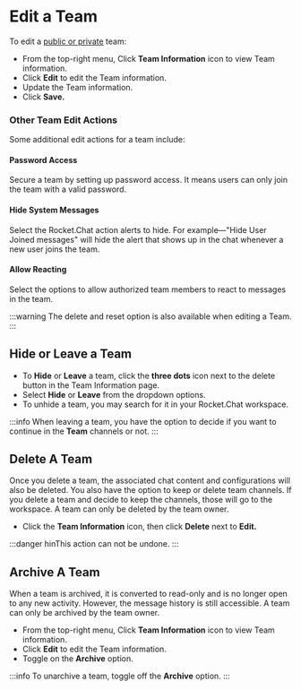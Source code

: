 # Edit a Team

To edit a [public or private](./) team:

* From the top-right menu, Click **Team Information** icon to view Team information.&#x20;
* Click **Edit** to edit the Team information.&#x20;
* Update the Team information.
* Click **Save.**

### Other Team Edit Actions

Some additional edit actions for a team include:

#### **Password Access**

Secure a team by setting up password access. It means users can only join the team with a valid password.

#### **Hide System Messages**

Select the Rocket.Chat action alerts to hide. For example—"Hide User Joined messages" will hide the alert that shows up in the chat whenever a new user joins the team.

#### **Allow Reacting**

Select the options to allow authorized team members to react to messages in the team.

:::warning
The delete and reset option is also available when editing a Team.
:::

## Hide or Leave a Team <a href="#hide-or-leave-a-team" id="hide-or-leave-a-team"></a>

* To **Hide** or **Leave** a team, click the **three dots** icon next to the delete button in the Team Information page.
* Select **Hide** or **Leave** from the dropdown options.
* To unhide a team, you may search for it in your Rocket.Chat workspace.

:::info
When leaving a team, you have the option to decide if you want to continue in the **Team** channels or not.
:::

## Delete A Team <a href="#delete-a-team" id="delete-a-team"></a>

Once you delete a team, the associated chat content and configurations will also be deleted. You also have the option to keep or delete team channels. If you delete a team and decide to keep the channels, those will go to the workspace. A team can only be deleted by the team owner.

* Click the **Team Information** icon, then click **Delete** next to **Edit.**

:::danger
hinThis action can not be undone.
:::

## Archive A Team  <a href="#archive-a-team" id="archive-a-team"></a>

When a team is archived, it is converted to read-only and is no longer open to any new activity. However, the message history is still accessible. A team can only be archived by the team owner.

* From the top-right menu, Click **Team Information** icon to view Team information.
* Click **Edit** to edit the Team information.
* Toggle on the **Archive** option.

:::info
To unarchive a team, toggle off the **Archive** option.
:::
